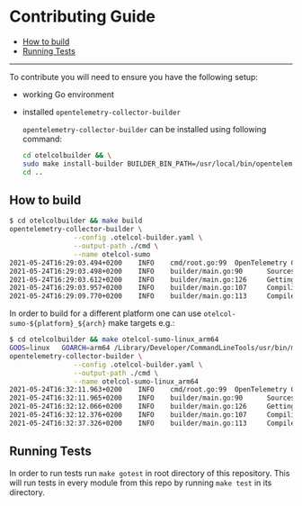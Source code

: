 # Contributing Guide

- [How to build](#how-to-build)
- [Running Tests](#running-tests)

---

To contribute you will need to ensure you have the following setup:

- working Go environment
- installed `opentelemetry-collector-builder`

  `opentelemetry-collector-builder` can be installed using following command:

  ```bash
  cd otelcolbuilder && \
  sudo make install-builder BUILDER_BIN_PATH=/usr/local/bin/opentelemetry-collector-builder && \
  cd ..
  ```

## How to build

```bash
$ cd otelcolbuilder && make build
opentelemetry-collector-builder \
                --config .otelcol-builder.yaml \
                --output-path ./cmd \
                --name otelcol-sumo
2021-05-24T16:29:03.494+0200    INFO    cmd/root.go:99  OpenTelemetry Collector distribution builder    {"version": "dev", "date": "unknown"}
2021-05-24T16:29:03.498+0200    INFO    builder/main.go:90      Sources created {"path": "./cmd"}
2021-05-24T16:29:03.612+0200    INFO    builder/main.go:126     Getting go modules
2021-05-24T16:29:03.957+0200    INFO    builder/main.go:107     Compiling
2021-05-24T16:29:09.770+0200    INFO    builder/main.go:113     Compiled        {"binary": "./cmd/otelcol-sumo"}
```

In order to build for a different platform one can use `otelcol-sumo-${platform}_${arch}`
make targets e.g.:

```bash
$ cd otelcolbuilder && make otelcol-sumo-linux_arm64
GOOS=linux   GOARCH=arm64 /Library/Developer/CommandLineTools/usr/bin/make build BINARY_NAME=otelcol-sumo-linux_arm64
opentelemetry-collector-builder \
                --config .otelcol-builder.yaml \
                --output-path ./cmd \
                --name otelcol-sumo-linux_arm64
2021-05-24T16:32:11.963+0200    INFO    cmd/root.go:99  OpenTelemetry Collector distribution builder    {"version": "dev", "date": "unknown"}
2021-05-24T16:32:11.965+0200    INFO    builder/main.go:90      Sources created {"path": "./cmd"}
2021-05-24T16:32:12.066+0200    INFO    builder/main.go:126     Getting go modules
2021-05-24T16:32:12.376+0200    INFO    builder/main.go:107     Compiling
2021-05-24T16:32:37.326+0200    INFO    builder/main.go:113     Compiled        {"binary": "./cmd/otelcol-sumo-linux_arm64"}
```

## Running Tests

In order to run tests run `make gotest` in root directory of this repository.
This will run tests in every module from this repo by running `make test` in its
directory.
